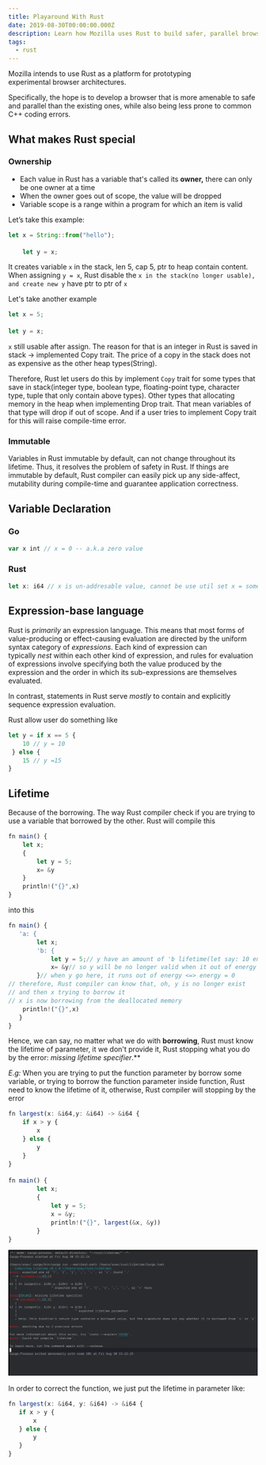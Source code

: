 ```yaml
---
title: Playaround With Rust
date: 2019-08-30T00:00:00.000Z
description: Learn how Mozilla uses Rust to build safer, parallel browsers by leveraging Rust's ownership, immutability, lifetime tracking, and expression-based design for error-free, efficient code.
tags:
  - rust
---
```


Mozilla intends to use Rust as a platform for prototyping experimental browser architectures.

Specifically, the hope is to develop a browser that is more amenable to safe and parallel than the existing ones, while also being less prone to common C++ coding errors.

## What makes Rust special

### Ownership
* Each value in Rust has a variable that's called its **owner,** there can only be one owner at a time
* When the owner goes out of scope, the value will be dropped
* Variable scope is a range within a program for which an item is valid

Let’s take this example:

```javascript
let x = String::from("hello");

    let y = x;
```

It creates variable `x` in the stack, len 5, cap 5, ptr to heap contain content. When assigning `y = x`, Rust disable the `x in the stack(no longer usable), and create new y` have ptr to ptr of `x`

Let's take another example

```javascript
let x = 5;

let y = x;
```

`x` still usable after assign. The reason for that is an integer in Rust is saved in stack -> implemented Copy trait. The price of a copy in the stack does not as expensive as the other heap types(String).

Therefore, Rust let users do this by implement `Copy` trait for some types that save in stack(integer type, boolean type, floating-point type, character type, tuple that only contain above types). Other types that allocating memory in the heap when implementing Drop trait. That mean variables of that type will drop if out of scope. And if a user tries to implement Copy trait for this will raise compile-time error.

### Immutable
Variables in Rust immutable by default, can not change throughout its lifetime. Thus, it resolves the problem of safety in Rust. If things are immutable by default, Rust compiler can easily pick up any side-affect, mutability during compile-time and guarantee application correctness.

## Variable Declaration
### Go
```javascript
var x int // x = 0 -- a.k.a zero value
```

### Rust
```javascript
let x: i64 // x is un-addresable value, cannot be use util set x = somevalue
```

## Expression-base language
Rust is *primarily* an expression language. This means that most forms of value-producing or effect-causing evaluation are directed by the uniform syntax category of *expressions*. Each kind of expression can typically *nest* within each other kind of expression, and rules for evaluation of expressions involve specifying both the value produced by the expression and the order in which its sub-expressions are themselves evaluated.

In contrast, statements in Rust serve *mostly* to contain and explicitly sequence expression evaluation.

Rust allow user do something like

```javascript
let y = if x == 5 {  
    10 // y = 10           
 } else {     
    15 // y =15  
}
```

## Lifetime
Because of the borrowing. The way Rust compiler check if you are trying to use a variable that borrowed by the other. Rust will compile this

```javascript
fn main() {
    let x;
    {
        let y = 5;
        x= &y
    }
    println!("{}",x)
}
```

into this

```javascript
fn main() {
   'a: {
        let x;
        'b: {
            let y = 5;// y have an amount of 'b lifetime(let say: 10 energy)
            x= &y// so y will be no longer valid when it out of energy
        }// when y go here, it runs out of energy <=> energy = 0
// therefore, Rust compiler can know that, oh, y is no longer exist 
// and then x trying to borrow it
// x is now borrowing from the deallocated memory
    println!("{}",x) 
   }
}
```

Hence, we can say, no matter what we do with **borrowing**, Rust must know the lifetime of parameter, it we don't provide it, Rust stopping what you do by the error: *missing lifetime specifier*.**

*E.g:* When you are trying to put the function parameter by borrow some variable, or trying to borrow the function parameter inside function, Rust need to know the lifetime of it, otherwise, Rust compiler will stopping by the error

```javascript
fn largest(x: &i64,y: &i64) -> &i64 {
    if x > y {
        x
    } else {
        y
    }
}

fn main() {
        let x;
        {
            let y = 5; 
            x = &y;
            println!("{}", largest(&x, &y))
        }
}
```

![](assets/playaround-with-rust_8b2e8ecd35a0b2b6be39e220dcb4c333_md5.webp)

In order to correct the function, we just put the lifetime in parameter like:

```javascript
fn largest(x: &i64, y: &i64) -> &i64 {
   if x > y {
       x
   } else {
       y
   }
}
```

